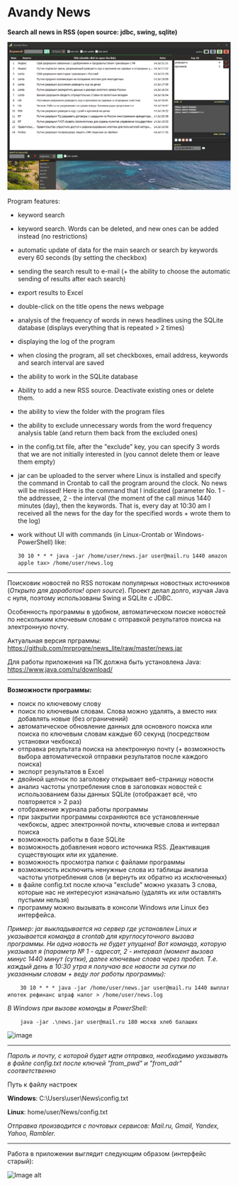 # Avandy News

**Search all news in RSS (open source: jdbc, swing, sqlite)**


![image](https://github.com/mrprogre/news_lite/blob/master/gui.png)

Program features:
- keyword search
- keyword search. Words can be deleted, and new ones can be added instead (no restrictions)
- automatic update of data for the main search or search by keywords every 60 seconds (by setting the checkbox)
- sending the search result to e-mail (+ the ability to choose the automatic sending of results after each search)
- export results to Excel
- double-click on the title opens the news webpage
- analysis of the frequency of words in news headlines using the SQLite database (displays everything that is repeated > 2 times)
- displaying the log of the program
- when closing the program, all set checkboxes, email address, keywords and search interval are saved
- the ability to work in the SQLite database
- Ability to add a new RSS source. Deactivate existing ones or delete them.
- the ability to view the folder with the program files
- the ability to exclude unnecessary words from the word frequency analysis table (and return them back from the excluded ones)
- in the config.txt file, after the "exclude" key, you can specify 3 words that we are not initially interested in (you cannot delete them or leave them empty)
- jar can be uploaded to the server where Linux is installed and specify the command in Сrontab to call the program around the clock. No news will be missed! Here is the command that I indicated (parameter No. 1 - the addressee, 2 - the interval (the moment of the call minus 1440 minutes (day), then the keywords. That is, every day at 10:30 am I received all the news for the day for the specified words + wrote them to the log)
- work without UI with commands (in Linux-Crontab or Windows-PowerShell) like:

      30 10 * * * java -jar /home/user/news.jar user@mail.ru 1440 amazon apple tax> /home/user/news.log


----
Поисковик новостей по RSS потокам популярных новостных источников (*Открыто для доработок! open source*).
Проект делал долго, изучая Java с нуля, поэтому использованы Swing и SQLite с JDBC.

Особенность программы в удобном, автоматическом поиске новостей по нескольким ключевым словам с отправкой результатов поиска на электронную почту.

Актуальная версия прграммы: https://github.com/mrprogre/news_lite/raw/master/news.jar

Для работы приложения на ПК должна быть установлена Java: https://www.java.com/ru/download/

----
**Возможности программы:**
- поиск по ключевому слову
- поиск по ключевым словам. Слова можно удалять, а вместо них добавлять новые (без ограничений)
- автоматическое обновление данных для основного поиска или поиска по ключевым словам каждые 60 секунд (посредством установки чекбокса)
- отправка результата поиска на электронную почту (+ возможность выбора автоматической отправки результатов после каждого поиска)
- экспорт результатов в Excel
- двойной щелчок по заголовку открывает веб-страницу новости
- анализ частоты употребления слов в заголовках новостей с использованием базы данных SQLite (отображает всё, что повторяется > 2 раз)
- отображение журнала работы программы
- при закрытии программы сохраняются все установленные чекбоксы, адрес электронной почты, ключевые слова и интервал поиска
- возможность работы в базе SQLite
- возможность добавления нового источника RSS. Деактивация существующих или их удаление.
- возможность просмотра папки с файлами программы
- возможность исключить ненужные слова из таблицы анализа частоты употребления слов (и вернуть их обратно из исключенных)
- в файле config.txt после ключа "exclude" можно указать 3 слова, которые нас не интересуют изначально (удалять их или оставлять пустыми нельзя)
- программу можно вызывать в консоли Windows или Linux без интерфейса. 

*Пример: jar выкладывается на сервер где установлен Linux и указывается команда в crontab для круглосуточного вызова программы. Ни одна новость не будет упущена! Вот команда, которую указывал я (параметр № 1 - адресат, 2 - интервал (момент вызова минус 1440 минут (сутки), далее ключевые слова через пробел. Т.е. каждый день в 10:30 утра я получаю все новости за сутки по указанным словам + веду лог работы программы):*

        30 10 * * * java -jar /home/user/news.jar user@mail.ru 1440 выплат ипотек рефинанс штраф налог > /home/user/news.log

*В Windows при вызове команды в PowerShell:*

        java -jar .\news.jar user@mail.ru 180 москв хлеб балаших
        
![image](https://github.com/mrprogre/news_lite/blob/master/power-shell.png)

----
*Пароль и почту, с которой будет идти отправка, необходимо указывать в файле config.txt после ключей "from_pwd" и "from_adr" соответственно*

Путь к файлу настроек 

**Windows**: C:\Users\user\News\config.txt

**Linux**: home/user/News/config.txt

*Отправка производится с почтовых сервисов: Mail.ru, Gmail, Yandex, Yahoo, Rambler.*


----
Работа в приложении выглядит следующим образом (интерфейс старый):

![Image alt](https://github.com/mrprogre/news_lite/blob/master/gui.gif)
